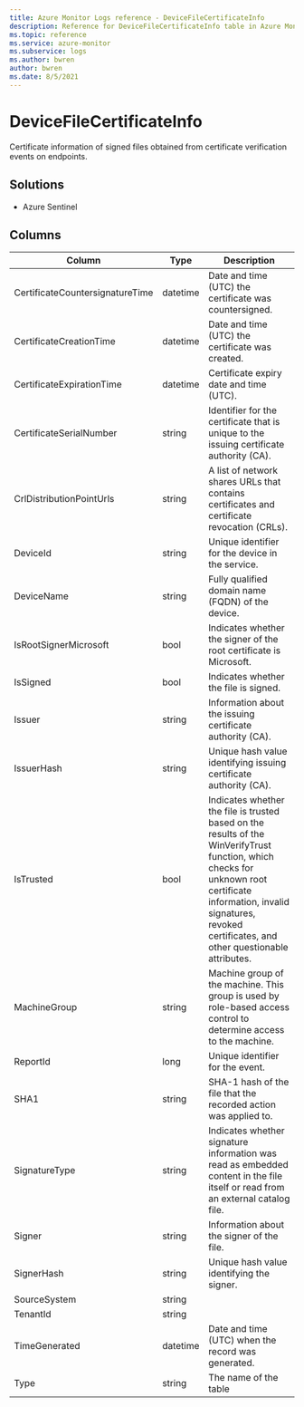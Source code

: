 ```yaml
---
title: Azure Monitor Logs reference - DeviceFileCertificateInfo
description: Reference for DeviceFileCertificateInfo table in Azure Monitor Logs.
ms.topic: reference
ms.service: azure-monitor
ms.subservice: logs
ms.author: bwren
author: bwren
ms.date: 8/5/2021
---
```


# DeviceFileCertificateInfo

 Certificate information of signed files obtained from certificate verification events on endpoints.

## Solutions

- Azure Sentinel




## Columns

|Column|Type|Description|
|---|---|---|
|CertificateCountersignatureTime|datetime|Date and time (UTC) the certificate was countersigned.|
|CertificateCreationTime|datetime|Date and time (UTC) the certificate was created.|
|CertificateExpirationTime|datetime|Certificate expiry date and time (UTC).|
|CertificateSerialNumber|string|Identifier for the certificate that is unique to the issuing certificate authority (CA).|
|CrlDistributionPointUrls|string|A list of network shares URLs that contains certificates and certificate revocation (CRLs).|
|DeviceId|string|Unique identifier for the device in the service.|
|DeviceName|string|Fully qualified domain name (FQDN) of the device.|
|IsRootSignerMicrosoft|bool|Indicates whether the signer of the root certificate is Microsoft.|
|IsSigned|bool|Indicates whether the file is signed.|
|Issuer|string|Information about the issuing certificate authority (CA).|
|IssuerHash|string|Unique hash value identifying issuing certificate authority (CA).|
|IsTrusted|bool|Indicates whether the file is trusted based on the results of the WinVerifyTrust function, which checks for unknown root certificate information, invalid signatures, revoked certificates, and other questionable attributes.|
|MachineGroup|string|Machine group of the machine. This group is used by role-based access control to determine access to the machine.|
|ReportId|long|Unique identifier for the event.|
|SHA1|string|SHA-1 hash of the file that the recorded action was applied to.|
|SignatureType|string|Indicates whether signature information was read as embedded content in the file itself or read from an external catalog file.|
|Signer|string|Information about the signer of the file.|
|SignerHash|string|Unique hash value identifying the signer.|
|SourceSystem|string||
|TenantId|string||
|TimeGenerated|datetime|Date and time (UTC) when the record was generated.|
|Type|string|The name of the table|
